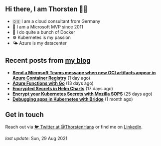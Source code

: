 ## Hi there, I am Thorsten 👋🏼

- 🇩🇪 I am a cloud consultant from Germany 
- 🔷 I am a Microsoft MVP since 2011
- 🐳 I do quite a bunch of Docker
- ☸️ Kubernetes is my passion
- 🌤 Azure is my datacenter

## Recent posts from [my blog](https://thorsten-hans.com) 

- **[Send a Microsoft Teams message when new OCI artifacts appear in Azure Container Registry](https://thorsten-hans.com/send-microsoft-teams-message-oci-artifacts-azure-container-registry/)** (1 day ago)
- **[Azure Functions with Go](https://thorsten-hans.com/azure-functions-with-go/)** (13 days ago)
- **[Encrypted Secrets in Helm Charts](https://thorsten-hans.com/encrypted-secrets-in-helm-charts/)** (17 days ago)
- **[Encrypt your Kubernetes Secrets with Mozilla SOPS](https://thorsten-hans.com/encrypt-your-kubernetes-secrets-with-mozilla-sops/)** (25 days ago)
- **[Debugging apps in Kubernetes with Bridge](https://thorsten-hans.com/debugging-apps-in-kubernetes-with-bridge/)** (1 month ago)

## Get in touch

Reach out via [🐦 Twitter at @ThorstenHans](https://twitter.com/ThorstenHans) or find me on [LinkedIn](https://linkedin.com/in/ThorstenHans).

_last update_: Sun, 29 Aug 2021
